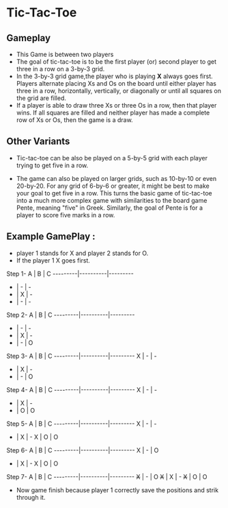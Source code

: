 #             Tic-Tac-Toe

## Gameplay

*  This Game is between two players    
*  The goal of tic-tac-toe is to be the first player (or) second player to get three in a row on a 3-by-3 grid.
*  In the 3-by-3 grid game,the player who is playing **X** always goes first. Players alternate placing Xs and Os on the board until either player has three in a row, horizontally, vertically, or diagonally or until all squares on the grid are filled.
*  If a player is able to draw three Xs or three Os in a row, then that player wins. If all squares are filled and neither player has made a complete row of Xs or Os, then the game is a draw. 

## Other Variants

* Tic-tac-toe can be also be played on a 5-by-5 grid with each player trying to get five in a row.

* The game can also be played on larger grids, such as 10-by-10 or even 20-by-20. For any grid of 6-by-6 or greater, it might be best to make your goal to get five in a row. This turns the basic game of tic-tac-toe into a much more complex game with similarities to the board game Pente, meaning "five" in Greek. Similarly, the goal of Pente is for a player to score five marks in a row.

## Example GamePlay :
* player 1 stands for X and player 2 stands for O.
* If the player 1 X goes first.

Step 1- 
A |  B |  C
---------|----------|---------
 - | - | -
 - | X | -
 - | - | -

Step 2- 
A |  B |  C
---------|----------|---------
 - | - | -
 - | X | -
 - | - | O

 Step 3- 
A |  B |  C
---------|----------|---------
 X | - | -
 - | X | -
 - | - | O

 Step 4- 
A |  B |  C
---------|----------|---------
 X | - | -
 - | X | -
 - | O | O

 Step 5- 
A |  B |  C
---------|----------|---------
 X | - | -
 - | X | -
 X | O | O

 Step 6- 
A |  B |  C
---------|----------|---------
 X | - | O
 - | X | -
 X | O | O

Step 7- 
A |  B |  C
---------|----------|---------
 ~~X~~ | - | O
 ~~X~~ | X | -
 ~~X~~ | O | O

 * Now game finish because player 1 correctly save the positions and strik through it.